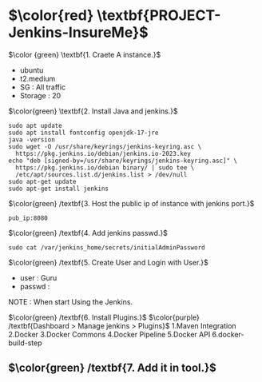 # $\color{red} \textbf{PROJECT-Jenkins-InsureMe}$

$\color {green} \textbf{1. Craete A instance.}$
- ubuntu
- t2.medium
- SG : All traffic
- Storage : 20

$\color{green} \textbf{2. Install Java and jenkins.}$
````
sudo apt update
sudo apt install fontconfig openjdk-17-jre
java -version
sudo wget -O /usr/share/keyrings/jenkins-keyring.asc \
  https://pkg.jenkins.io/debian/jenkins.io-2023.key
echo "deb [signed-by=/usr/share/keyrings/jenkins-keyring.asc]" \
  https://pkg.jenkins.io/debian binary/ | sudo tee \
  /etc/apt/sources.list.d/jenkins.list > /dev/null
sudo apt-get update
sudo apt-get install jenkins
````

$\color{green} /textbf{3. Host the public ip of instance with jenkins port.}$
````
pub_ip:8080
````
$\color{green} /textbf{4. Add jenkins passwd.}$
````
sudo cat /var/jenkins_home/secrets/initialAdminPassword
````
$\color{green} /textbf{5. Create User and Login with User.}$
- user : Guru
- passwd : <space>

NOTE : When start Using the Jenkins.

$\color{green} /textbf{6. Install Plugins.}$
$\color{purple} /textbf{Dashboard > Manage jenkins > Plugins}$
1.Maven Integration
2.Docker
3.Docker Commons
4.Docker Pipeline
5.Docker API
6.docker-build-step

$\color{green} /textbf{7. Add it in tool.}$
- 
